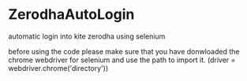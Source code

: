 # ZerodhaAutoLogin
automatic login into kite zerodha using selenium

before using the code please make sure that you have donwloaded the chrome webdriver for selenium and use the path to import it.
(driver = webdriver.chrome('directory'))

